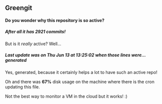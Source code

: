 ## Greengit

#### Do you wonder why this repository is so active?

##### After all it has 2921 commits!

But is it *really* active? Well...

##### Last update was on Thu Jun 13 at 13:25:02 when those lines were... generated

Yes, generated, because it certainly helps a lot to have such an active repo!

Oh and there was **67%** disk usage on the machine
where there is the cron updating this file.

Not the best way to monitor a VM in the cloud but it works! :)
